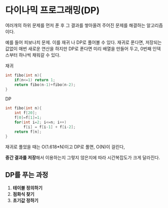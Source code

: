 # 다이나믹 프로그래밍(DP)

여러개의 하위 문제를 먼저 푼 후 그 결과를 쌓아올려 주어진 문제를 해결하는 알고리즘이다.

예를 들어 피보나치 문제. 이를 재귀 나 DP로 풀어볼 수 있다. 
재귀로 푼다면, 저장되는 값없이 매번 새로운 연산을 하지만 DP로 푼다면 미리 배열을 만들어 두고, 0번째 인덱스부터 하나씩 채워갈 수 있다.

재귀
```C++
int fibo(int n){
    if(n<=1) return 1;
    return fibo(n-1)+fibo(n-2);
}
```
DP
```C++
int fibo(int n){
    int f[20];
    f[0]=f[1]=1;
    for(int i=2; i<=n; i++)
        f[i] = f[i-1] + f[i-2];
    return f[n];
}
```
재귀로 풀었을 때는 O(1.618*N)이고 DP로 풀면, O(N)이 걸린다,


**중간 결과를 저장**해서 이용하는지 그렇지 않은지에 따라 시간복잡도가 크게 달라진다.


## DP를 푸는 과정
1. **테이블 정의하기**
2. **점화식 찾기**
3. **초기값 정하기**
